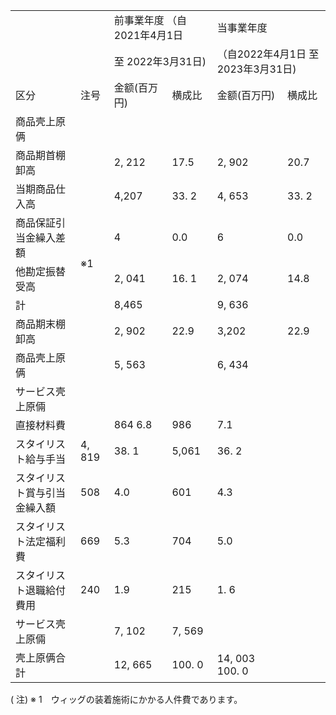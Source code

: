 <html><body><table><tr><td rowspan="2"></td><td rowspan="2"></td><td colspan="2">前事業年度 （自2021年4月1日</td><td colspan="2">当事業年度</td></tr><tr><td colspan="2">至 2022年3月31日)</td><td colspan="2">（自2022年4月1日 至 2023年3月31日)</td></tr><tr><td>区分</td><td>注号</td><td>金额(百万円)</td><td>横成比</td><td>金额(百万円)</td><td>横成比</td></tr><tr><td>商品壳上原俩</td><td rowspan="9">※1</td><td></td><td></td><td></td><td></td></tr><tr><td>商品期首棚卸高</td><td>2, 212</td><td>17.5</td><td>2, 902</td><td>20.7</td></tr><tr><td>当期商品仕入高</td><td>4,207</td><td>33. 2</td><td>4, 653</td><td>33. 2</td></tr><tr><td>商品保証引当金繰入差額</td><td>4</td><td>0.0</td><td>6</td><td>0.0</td></tr><tr><td>他勘定振替受高</td><td>2, 041</td><td>16. 1</td><td>2, 074</td><td>14.8</td></tr><tr><td>計</td><td>8,465</td><td></td><td>9, 636</td><td></td></tr><tr><td>商品期末棚卸高</td><td>2, 902</td><td> 22.9</td><td>3,202</td><td> 22.9</td></tr><tr><td>商品壳上原俩</td><td>5, 563</td><td></td><td>6, 434</td><td></td></tr><tr><td>サービス壳上原倆</td><td></td><td></td><td></td><td></td></tr><tr><td>直接材料費</td><td></td><td>864 6.8</td><td>986</td><td>7.1</td></tr><tr><td>スタイリスト給与手当</td><td>4, 819</td><td>38. 1</td><td>5,061</td><td>36. 2</td></tr><tr><td>スタイリスト賞与引当金繰入額</td><td>508</td><td>4.0</td><td>601</td><td>4.3</td></tr><tr><td>スタイリスト法定福利費</td><td>669</td><td>5.3</td><td>704</td><td>5.0</td></tr><tr><td>スタイリスト退職給付費用</td><td>240</td><td>1.9</td><td>215</td><td>1. 6</td></tr><tr><td>サービス壳上原倆</td><td></td><td>7, 102</td><td>7, 569</td><td></td></tr><tr><td>壳上原俩合計</td><td></td><td>12, 665</td><td>100. 0</td><td>14, 003 100. 0</td></tr></table></body></html>

( 注) ※ 1　ウィッグの装着施術にかかる人件費であります。  